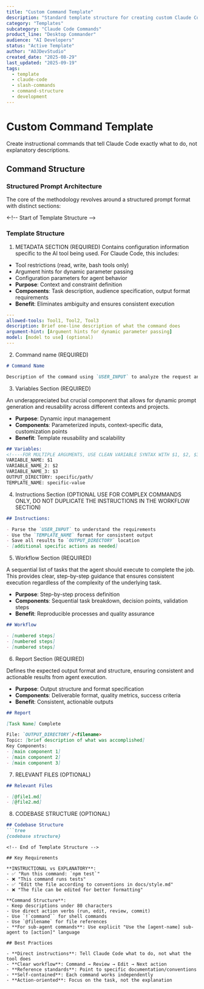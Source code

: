 ```yaml
---
title: "Custom Command Template"
description: "Standard template structure for creating custom Claude Code slash commands with proper formatting and tool specifications."
category: "Templates"
subcategory: "Claude Code Commands"
product_line: "Desktop Commander"
audience: "AI Developers"
status: "Active Template"
author: "AOJDevStudio"
created_date: "2025-08-29"
last_updated: "2025-09-19"
tags:
  - template
  - claude-code
  - slash-commands
  - command-structure
  - development
---
```


# Custom Command Template

Create instructional commands that tell Claude Code exactly what to do, not explanatory descriptions.

## Command Structure

### Structured Prompt Architecture

The core of the methodology revolves around a structured prompt format with distinct sections:

<-!-- Start of Template Structure -->
### Template Structure

1. METADATA SECTION (REQUIRED)
Contains configuration information specific to the AI tool being used. For Claude Code, this includes:
- Tool restrictions (read, write, bash tools only)
- Argument hints for dynamic parameter passing
- Configuration parameters for agent behavior
- **Purpose**: Context and constraint definition
- **Components**: Task description, audience specification, output format requirements
- **Benefit**: Eliminates ambiguity and ensures consistent execution

```yaml
---
allowed-tools: Tool1, Tool2, Tool3
description: Brief one-line description of what the command does
argument-hint: [Argument hints for dynamic parameter passing] 
model: [model to use] (optional)
---
```

2. Command name (REQUIRED)

```markdown
# Command Name

Description of the command using `USER_INPUT` to analyze the request and save to `OUTPUT_DIRECTORY` using the `TEMPLATE_NAME` format.
```

3. Variables Section (REQUIRED)

An underappreciated but crucial component that allows for dynamic prompt generation and reusability across different contexts and projects.
- **Purpose**: Dynamic input management
- **Components**: Parameterized inputs, context-specific data, customization points
- **Benefit**: Template reusability and scalability

```markdown
## Variables:
<!----FOR MULTIPLE ARGUMENTS, USE CLEAN VARIABLE SYNTAX WITH $1, $2, $3, etc., ALLOWING FOR POSITIONAL ARGUMENTS-->
VARIABLE_NAME: $1
VARIABLE_NAME_2: $2
VARIABLE_NAME_3: $3
OUTPUT_DIRECTORY: specific/path/
TEMPLATE_NAME: specific-value
```

4. Instructions Section (OPTIONAL USE FOR COMPLEX COMMANDS ONLY, DO NOT DUPLICATE THE INSTRUCTIONS IN THE WORKFLOW SECTION)

```markdown
## Instructions:

- Parse the `USER_INPUT` to understand the requirements
- Use the `TEMPLATE_NAME` format for consistent output
- Save all results to `OUTPUT_DIRECTORY` location
- [additional specific actions as needed]
```

5. Workflow Section (REQUIRED)

A sequential list of tasks that the agent should execute to complete the job. This provides clear, step-by-step guidance that ensures consistent execution regardless of the complexity of the underlying task.
- **Purpose**: Step-by-step process definition
- **Components**: Sequential task breakdown, decision points, validation steps
- **Benefit**: Reproducible processes and quality assurance

```markdown
## Workflow 

- [numbered steps]
- [numbered steps]
- [numbered steps]
```

6. Report Section (REQUIRED)

Defines the expected output format and structure, ensuring consistent and actionable results from agent execution.
- **Purpose**: Output structure and format specification
- **Components**: Deliverable format, quality metrics, success criteria
- **Benefit**: Consistent, actionable outputs

```markdown
## Report

[Task Name] Complete

File: `OUTPUT_DIRECTORY`/<filename>
Topic: [brief description of what was accomplished]
Key Components:
- [main component 1]
- [main component 2]
- [main component 3]
```
7. RELEVANT FILES (OPTIONAL)

```markdown
## Relevant Files 

- [@file1.md]
- [@file2.md]
```
8. CODEBASE STRUCTURE (OPTIONAL)

```markdown
## Codebase Structure
```tree
{codebase structure}
```
```
<!-- End of Template Structure -->

## Key Requirements

**INSTRUCTIONAL vs EXPLANATORY**:
- ✅ "Run this command: `npm test`"
- ❌ "This command runs tests"
- ✅ "Edit the file according to conventions in docs/style.md"
- ❌ "The file can be edited for better formatting"

**Command Structure**:
- Keep descriptions under 80 characters
- Use direct action verbs (run, edit, review, commit)
- Use `!`command`` for shell commands
- Use `@filename` for file references
- **For sub-agent commands**: Use explicit "Use the [agent-name] sub-agent to [action]" language

## Best Practices

- **Direct instructions**: Tell Claude Code what to do, not what the tool does
- **Clear workflow**: Command → Review → Edit → Next action
- **Reference standards**: Point to specific documentation/conventions
- **Self-contained**: Each command works independently
- **Action-oriented**: Focus on the task, not the explanation
